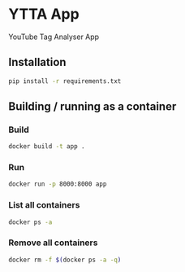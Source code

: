 # YTTA App

YouTube Tag Analyser App

## Installation

```bash
pip install -r requirements.txt
```

## Building / running as a container

### Build

```bash
docker build -t app .
```

### Run

```bash
docker run -p 8000:8000 app
```

### List all containers

```bash
docker ps -a
```

### Remove all containers

```bash
docker rm -f $(docker ps -a -q)
```
